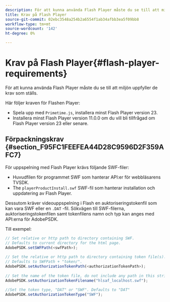```yaml
---
description: För att kunna använda Flash Player måste du se till att miljön uppfyller de krav som ställs.
title: Krav på Flash Player
source-git-commit: 02ebc3548a254b2a6554f1ab34afbb3ea5f09bb8
workflow-type: tm+mt
source-wordcount: '142'
ht-degree: 0%

---
```


# Krav på Flash Player{#flash-player-requirements}

För att kunna använda Flash Player måste du se till att miljön uppfyller de krav som ställs.

<!--<a id="section_FEE654D506EC4D85AE77302AD2A27777"></a>-->

Här följer kraven för Flashen Player:

* Spela upp med `Primetime.js`, installera minst Flash Player version 23.
* Installera minst Flash Player version 11.0.0 om du vill bli tillfrågad om Flash Player version 23 eller senare.

## Förpackningskrav {#section_F95FC1FEEFEA44D28C9596D2F359AFC7}

För uppspelning med Flash Player krävs följande SWF-filer:

* Huvudfilen för programmet SWF som hanterar API:er för webbläsarens TVSDK.
* The `playerProductInstall.swf` SWF-fil som hanterar installation och uppdatering av Flash Player.

Dessutom kräver videouppspelning i Flash en auktoriseringstokenfil som kan vara SWF eller en `.DAT` -fil. Sökvägen till SWF-filerna, auktoriseringstokenfilen samt tokenfilens namn och typ kan anges med API:erna för AdobePSDK.

Till exempel:

```js
// Set relative or http path to directory containing SWF.  
// Defaults to current directory for the html page. 
AdobePSDK.setSWFPath(<swfPath>); 
 
// Set the relative or http path to directory containing token file(s). 
// Defaults to SWFPath + "token/". 
AdobePSDK.setAuthorizationTokenPath(<authorizationTokenPath>); 
 
// Set the name of the token file, do not include any path in this string. 
AdobePSDK.setAuthorizationTokenFilename("hlsaf_localhost.swf"); 
 
//Set the token type, "DAT" or "SWF". Defaults to "DAT" 
AdobePSDK.setAuthorizationTokenType("SWF");
```

